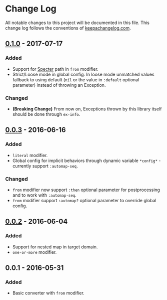 # Change Log
All notable changes to this project will be documented in this file. This change log follows the conventions of [keepachangelog.com](http://keepachangelog.com/).

## [0.1.0] - 2017-07-17
### Added
- Support for [Specter](https://github.com/nathanmarz/specter) path in `from` modifier.
- Strict/Loose mode in global config. In loose mode unmatched values fallback to using default (`nil` or the value in `:default` optional parameter) instead of throwing an Exception.

### Changed
- **(Breaking Change)** From now on, Exceptions thrown by this library itself should be done through `ex-info`.

## [0.0.3] - 2016-06-16
### Added
- `literal` modifier.
- Global config for implicit behaviors through dynamic variable `*config*` - currently support `:automap-seq`.

### Changed
- `from` modifier now support `:then` optional parameter for postprocessing and to work with `:automap-seq`.
- `from` modifier support `:automap?` optional parameter to override global config.

## [0.0.2] - 2016-06-04
### Added
- Support for nested map in target domain.
- `one-or-more` modifier.

## 0.0.1 - 2016-05-31
### Added
- Basic converter with `from` modifier.

[0.1.0]: https://github.com/lemonteaa/relabel/compare/v0.0.3-alpha...v0.1.0-stable
[0.0.3]: https://github.com/lemonteaa/relabel/compare/v0.0.2-alpha...v0.0.3-alpha
[0.0.2]: https://github.com/lemonteaa/relabel/compare/v0.0.1-alpha...v0.0.2-alpha
